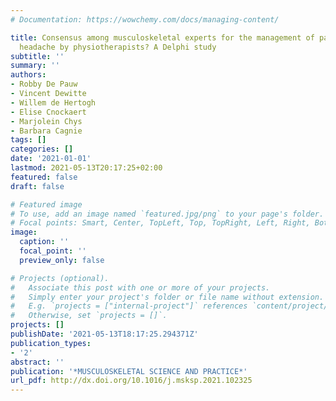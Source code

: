 ```yaml
---
# Documentation: https://wowchemy.com/docs/managing-content/

title: Consensus among musculoskeletal experts for the management of patients with
  headache by physiotherapists? A Delphi study
subtitle: ''
summary: ''
authors:
- Robby De Pauw
- Vincent Dewitte
- Willem de Hertogh
- Elise Cnockaert
- Marjolein Chys
- Barbara Cagnie
tags: []
categories: []
date: '2021-01-01'
lastmod: 2021-05-13T20:17:25+02:00
featured: false
draft: false

# Featured image
# To use, add an image named `featured.jpg/png` to your page's folder.
# Focal points: Smart, Center, TopLeft, Top, TopRight, Left, Right, BottomLeft, Bottom, BottomRight.
image:
  caption: ''
  focal_point: ''
  preview_only: false

# Projects (optional).
#   Associate this post with one or more of your projects.
#   Simply enter your project's folder or file name without extension.
#   E.g. `projects = ["internal-project"]` references `content/project/deep-learning/index.md`.
#   Otherwise, set `projects = []`.
projects: []
publishDate: '2021-05-13T18:17:25.294371Z'
publication_types:
- '2'
abstract: ''
publication: '*MUSCULOSKELETAL SCIENCE AND PRACTICE*'
url_pdf: http://dx.doi.org/10.1016/j.msksp.2021.102325
---
```

